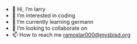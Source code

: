 - 👋 Hi, I’m larry
- 👀 I’m interested in coding
- 🌱 I’m currently learning germann
- 💞️ I’m looking to collaborate on 
- 📫 How to reach me ramoslar000@mysbisd.org


<!---
im-a-player/im-a-player is a ✨ special ✨ repository because its `README.md` (this file) appears on your GitHub profile.
You can click the Preview link to take a look at your changes.
--->
